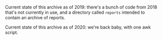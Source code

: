 Current state of this archive as of 2019: there's a bunch of code from 2018 that's not currently in use, and a directory called `reports` intended to contain an archive of reports.

Current state of this archive as of 2020: we're back baby, with one awk script.
